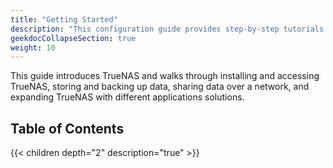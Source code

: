 ```yaml
---
title: "Getting Started"
description: "This configuration guide provides step-by-step tutorials for installing and setting up TrueNAS CORE."
geekdocCollapseSection: true
weight: 10
---
```


This guide introduces TrueNAS and walks through installing and accessing TrueNAS, storing and backing up data, sharing data over a network, and expanding TrueNAS with different applications solutions.

## Table of Contents

{{< children depth="2" description="true" >}}
